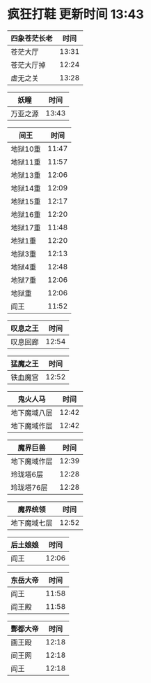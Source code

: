 # 疯狂打鞋 更新时间 13:43

| 四象苍茫长老   | 时间    |
|--------|-------|
| 苍茫大厅 | 13:31 |
| 苍茫大厅掉 | 12:24 |
| 虚无之关 | 13:28 |

| 妖瞳   | 时间    |
|--------|-------|
| 万亚之源 | 13:43 |

| 间王   | 时间    |
|--------|-------|
| 地狱10重 | 11:47 |
| 地狱11重 | 11:57 |
| 地狱13重 | 12:06 |
| 地狱14重 | 12:09 |
| 地狱15重 | 12:17 |
| 地狱16重 | 12:20 |
| 地狱17重 | 11:48 |
| 地狱1重 | 12:20 |
| 地狱3重 | 12:13 |
| 地狱4重 | 12:48 |
| 地狱7重 | 12:06 |
| 地狱重 | 12:06 |
| 阎王 | 11:52 |

| 叹息之王   | 时间    |
|--------|-------|
| 叹息回廊 | 12:54 |

| 猛魔之王   | 时间    |
|--------|-------|
| 铁血魔宫 | 12:52 |

| 鬼火人马   | 时间    |
|--------|-------|
| 地下魔域八层 | 12:42 |
| 地下魔域作层 | 12:42 |

| 魔界巨兽   | 时间    |
|--------|-------|
| 地下魔域作层 | 12:39 |
| 玲珑塔6层 | 12:28 |
| 玲珑塔76层 | 12:28 |

| 魔界统领   | 时间    |
|--------|-------|
| 地下魔域七层 | 12:52 |

| 后土娘娘   | 时间    |
|--------|-------|
| 阎王 | 12:06 |

| 东岳大帝   | 时间    |
|--------|-------|
| 阎王 | 11:58 |
| 阎王殿 | 11:58 |

| 酆都大帝   | 时间    |
|--------|-------|
| 画王殴 | 12:18 |
| 间王网 | 12:18 |
| 阎王 | 12:18 |